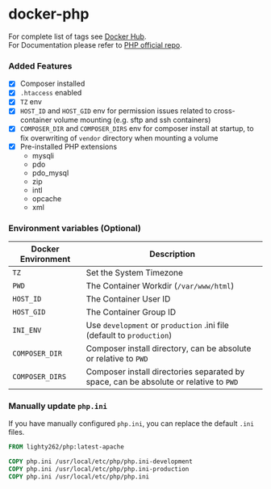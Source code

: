 # docker-php

For complete list of tags see [Docker Hub](https://hub.docker.com/r/lighty262/php/tags).  
For Documentation please refer to [PHP official repo](https://hub.docker.com/_/php).

### Added Features
 - [x] Composer installed
 - [x] `.htaccess` enabled
 - [x] `TZ` env
 - [x] `HOST_ID` and `HOST_GID` env for permission issues related to cross-container volume mounting (e.g. sftp and ssh containers)
 - [x] `COMPOSER_DIR` and `COMPOSER_DIRS` env for composer install at startup, to fix overwriting of `vendor` directory when mounting a volume
 - [x] Pre-installed PHP extensions
    - mysqli 
    - pdo 
    - pdo_mysql 
    - zip 
    - intl 
    - opcache 
    - xml

### Environment variables (Optional)
| Docker Environment  | Description |
| ------------- | ------------- |
| `TZ`  | Set the System Timezone  |
| `PWD`  | The Container Workdir (`/var/www/html`)  |
| `HOST_ID`  | The Container User ID  |
| `HOST_GID`  | The Container Group ID  |
| `INI_ENV`  | Use `development` or `production` .ini file (default to `production`)  |
| `COMPOSER_DIR` | Composer install directory, can be absolute or relative to `PWD`  |
| `COMPOSER_DIRS` | Composer install directories separated by space, can be absolute or relative to `PWD` |

### Manually update `php.ini`

If you have manually configured `php.ini`, you can replace the default `.ini` files.

```Dockerfile
FROM lighty262/php:latest-apache

COPY php.ini /usr/local/etc/php/php.ini-development
COPY php.ini /usr/local/etc/php/php.ini-production
COPY php.ini /usr/local/etc/php/php.ini
```
